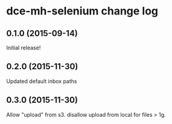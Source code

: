 dce-mh-selenium change log
==========================

0.1.0 (2015-09-14)
------------------

Initial release!

0.2.0 (2015-11-30)
------------------

Updated default inbox paths

0.3.0 (2015-11-30)
------------------

Allow "upload" from s3. disallow upload from local for files > 1g.
